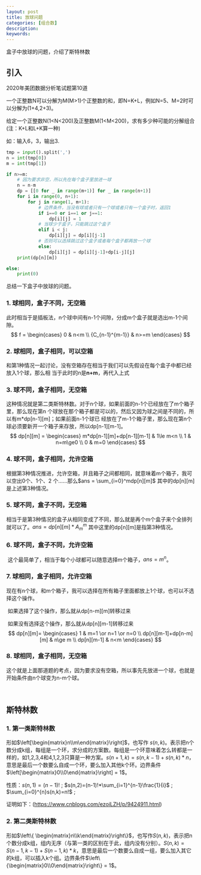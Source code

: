 ```yaml
---
layout: post
title: 放球问题
categories: [组合数]
description: 
keywords:
---
```


盒子中放球的问题，介绍了斯特林数

## 引入

2020年美团数据分析笔试题第10道

一个正整数N可以分解为M(M>1)个正整数的和，即N=K+L，例如N=5、M=2时可以分解为(1+4,2+3)。

给定一个正整数N(1<N<200)及正整数M(1<M<200)，求有多少种可能的分解组合(注：K+L和L+K算一种)

如：输入6，3，输出3.

```python
tmp = input().split(',')
n = int(tmp[0])
m = int(tmp[1])

if n>=m:
    # 因为要求非空，所以先在每个盒子里放进一球
    n = n-m
    dp = [[0 for _ in range(m+1)] for _ in range(n+1)]
    for i in range(0, n+1):
        for j in range(1, m+1):
            # 边界条件，当没有球或者只有一个球或者只有一个盒子时，返回1
            if i==0 or i==1 or j==1:
                dp[i][j] = 1
            # 当球少于盒子，只能跳过这个盒子
            elif i < j:
                dp[i][j] = dp[i][j-1]
            # 否则可以选择跳过这个盒子或者每个盒子都再放一个球
            else:
                dp[i][j] = dp[i][j-1]+dp[i-j][j]
    print(dp[n][m])

else:
    print(0)
```

总结一下盒子中放球的问题。

### 1. 球相同，盒子不同，无空箱

​			此时相当于是插板法，n个球中间有n-1个间隙，分成m个盒子就是选出m-1个间隙。
$$
f = \begin{cases}
0 & n<m \\
{C_{n-1}^{m-1}} & n>=m
\end{cases}
$$

### 2. 球相同，盒子相同，可以空箱

​			和第1种情况一起讨论，没有空箱存在相当于我们可以先假设在每个盒子中都已经放入1个球，那么相		当于此时的n是**n+m**，再代入上式

### 3. 球不同，盒子相同，无空箱

​			这种情况就是第二类斯特林数。对于n个球，如果前面的n-1个已经放在了m个箱子里，那么现在第n	个球放在那个箱子都是可以的，然后又因为球之间是不同的，所以有m*dp\[n-1\]\[m\]；如果前面n-1个球已	经放在了m-1个箱子里，那么现在第n个球必须要新开一个箱子来存放，所以dp\[n-1]\[m-1]。
$$
dp[n][m] = \begin{cases}
m*dp[n-1][m]+dp[n-1][m-1] & 1\le m<n \\
1 & n=m\ge0 \\
0 & m=0
\end{cases}
$$

### 4. 球不同，盒子相同，允许空箱

​			根据第3种情况推进，允许空箱，并且箱子之间都相同，就意味着m个箱子，我可以空出0个、1个、2	个......那么$ans = \sum_{i=0}^mdp[n][m]$ 其中的dp\[n]\[m]是上述第3种情况。

### 5. 球不同，盒子不同，无空箱

​			相当于是第3种情况的盒子从相同变成了不同，那么就是再个m个盒子来个全排列就可以了。$ans=dp[n][m]*A_{m}^m$ 其中这里的dp\[n]\[m]是指第3种情况。

### 6. 球不同，盒子不同，允许空箱

​			这个最简单了，相当于每个小球都可以随意选择m个箱子，$ans=m^n$。

### 7. 球相同，盒子相同，允许空箱

​		现在有n个球，和m个箱子，我可以选择在所有箱子里面都放上1个球，也可以不选择这个操作。

​		如果选择了这个操作，那么就从dp\[n-m][m]转移过来

​		如果没有选择这个操作，那么就从dp\[n][m-1]转移过来
$$
dp[n][m]= \begin{cases}
1 & m=1 \or n=1 \or n=0 \\
dp[n][m-1]+dp[n-m][m] & n\ge m \\
dp[n][m-1] & n<m
\end{cases}
$$

### 8. 球相同，盒子相同，无空箱

​		这个就是上面那道题的考点，因为要求没有空箱，所以事先先放进一个球，也就是开始条件由n个球变为n-m个球。

<br>

## 斯特林数

### 1. 第一类斯特林数

形如$\left[\begin{matrix}n\\m\end{matrix}\right]$，也写作 $s(n,k)$。表示把n个数分成k组，每组是一个环，求分成的方案数。每组是一个环意味着怎么转都是一样的，如1,2,3,4和4,1,2,3只算是一种方案。$s(n+1,k)=s(n,k-1)+s(n,k)*n$，意思是最后一个数要么自成一个环，要么加入其他k个环。边界条件$\left[\begin{matrix}0\\0\end{matrix}\right] = 1$。

性质：$s(n,1)=(n-1)!$  ;      $s(n,2)=(n-1)!*\sum_{i=1}^{n-1}\frac{1}{i}$ ;       $\sum_{i=0}^{n}s(n,k)=n!$ ;

证明如下：(https://www.cnblogs.com/ezoiLZH/p/9424911.html)

### 2. 第二类斯特林数

形如$\left\{ \begin{matrix}n\\k\end{matrix}\right\}$，也写作$S(n,k)$，表示把n个数分成k组，组内无序（与第一类的区别在于此，组内没有分别）。$S(n,k)=S(n-1,k-1)+S(n-1,k)*k$，意思是最后一个数要么自成一组，要么加入其它的k组，可以插入k个组。边界条件$\left\{\begin{matrix}0\\0\end{matrix}\right\} = 1$。
